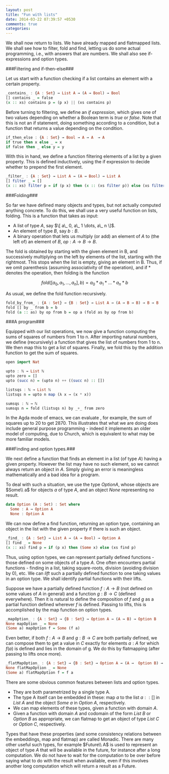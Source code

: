 ```yaml
---
layout: post
title: "Fun with lists"
date: 2014-03-22 07:39:57 +0530
comments: true
categories:
---
```


We shall now return to lists. We have already mapped and flatmapped lists. We shall see how to filter, fold and find, letting us do some actual programming, i.e., with answers that are numbers. We shall also see if-expressions and option types.

###Filtering  and if-then-else###

Let us start with a function checking if a list contains an element with a certain property.

```haskell checking if a list contains an element with a given property
_contains_ : {A : Set} → List A → (A → Bool) → Bool
[] contains _ = false
(x :: xs) contains p = (p x) || (xs contains p)
```


Before turning to filtering, we define an *if expression*, which gives one of two values depending on whether a Boolean term is $true$ or $false$. Note that this is not an if statement, doing something according to a condition, but a function that returns a value depending on the condition.

```haskell if expression
if_then_else : {A : Set} → Bool → A → A  → A
if true then x else _ = x
if false then _ else y = y
```

With this in hand, we define a function filtering elements of a list by a given property. This is defined inductively, using the if expression to decide whether to prepend the first element.

```haskell filtering a list
_filter_ : {A : Set} → List A → (A → Bool) → List A
[] filter _ = []
(x :: xs) filter p = if (p x) then (x :: (xs filter p)) else (xs filter p)
```

###Folding###

So far we have defined many objects and types, but not actually computed anything concrete. To do this, we shall use a very useful function on lists, folding. This is a function that takes as input:

* A list of type $A$, say $\[ a\_ 0, a\_ 1 \dots, a\_ n \]$.
* An element of type $B$, say $b : B$.
* A binary operation that lets us multiply (or add) an element of $A$ to (the left of) an element of $B$, $op : A \to B \to B$.

The fold is obtained by starting with the given element in B, and successively multiplying on the left by elements of the list, starting with the rightmost. This stops when the list is empty, giving an element in B. Thus, if we omit parenthesis (assuming associativity of the operation), and if * denotes the operation, then folding is the function

$$fold([a_0, a_1, \dots, a_n], b) = a_0*a_1 * \dots * a_n *b$$

As usual, we define the fold function recursively.

```haskell Folding a list
fold_by_from_ : {A : Set} → {B : Set} → List A → (A → B → B) → B → B
fold [] by _ from b = b
fold (a :: as) by op from b = op a (fold as by op from b)
```

###A program###

Equipped with our list operations, we now give a function computing the sums of squares of numbers from 1 to n. After importing natural numbers, we define (recursively) a function that gives the list of numbers from 1 to n. We then map this to get a list of squares. Finally, we fold this by the addition function to get the sum of squares.

```haskell Sum of squares
open import Nat

upto : ℕ → List ℕ
upto zero = []
upto (succ n) = (upto n) ++ ((succ n) :: [])

listsqs : ℕ → List ℕ
listsqs n = upto n map (λ x → (x * x))

sumsqs : ℕ → ℕ
sumsqs n = fold (listsqs n) by _+_ from zero
```

In the Agda mode of emacs, we can evaluate , for example, the sum of squares up to $20$ to get $2870$. This illustrates that what we are doing does include general purpose programming - indeed it implements an older model of computing, due to Church, which is equivalent to what may be more familiar models.

###Finding and option types.###

We next define a function that finds an element in a list (of type $A$) having a given property. However the list may have no such element, so we cannot always return an object in $A$. Simply giving an error is meaningless mathematically and a bad idea for a program.

To deal with such a situation, we use the type $Option A$, whose objects are $Some\\ a$ for objects $a$ of type $A$, and an object $None$ representing no result.

```haskell Option types
data Option (A : Set) : Set where
  Some : A → Option A
  None : Option A
```

We can now define a find function, returning an option type, containing an object in the list with the given property if there is such an object.

```haskell finding in a list
_find_ : {A : Set} → List A → (A → Bool) → Option A
[] find _ = None
(x :: xs) find p = if (p x) then (Some x) else (xs find p)
```

Thus, using option types, we can represent partially defined functions - those defined on some objects of a type $A$. One often encounters partial functions - finding in a list, taking square-roots, division (avoiding division by $0$), etc.
We can *lift* such a partially defined function to one taking values in an option type. We shall identify partial functions with their lifts.

Suppose we have a partially defined function $f: A\to B$ (not defined on some values of $A$ in general) and a function $g : B \to C$ (defined everywhere). Then it is natural to define the composition of $f$ and $g$ as a partial function defined wherever $f$ is defined. Passing to lifts, this is accomplished by the map function on option types.

```haskell map on an option type
_mapOption_ : {A : Set} → {B : Set} → Option A → (A → B) → Option B
None mapOption _ = None
(Some a) mapOption f = Some (f a)
```

Even better, if both $f: A\to B$ and $g : B\to C$ are both partially defined, we can compose them to get a value in $C$ exactly for elements $a : A$ for which $f(a)$ is defined and lies in the domain of g. We do this  by flatmapping (after passing to lifts once more).

```haskell flatmap on option types
_flatMapOption_ : {A : Set} → {B : Set} → Option A → (A →  Option B) → Option B
None flatMapOption _ = None
(Some a) flatMapOption f = f a
```

There are some obvious common features between lists and option types.

* They are both parametrized by a single type A.
* The type A itself can be embedded in these: map $a$ to the list $a :: []$ in $List\ A$ and the object $Some\ a$ in $Option\ A$, respectively.
* We can map elements of these types, given a function with domain $A$.
* Given a function with domain $A$ and codomain of the form $List\ B$ or $Option\ B$ as appropriate, we can flatmap to get an object of type $List\ C$ or $Option\ C$, respectively.

Types that have these properties (and some consistency relations between the embeddings, map and flatmap) are called Monadic. There are many other useful such types, for example $Future\\ A$ is used to represent an object of type $A$ that will be available in the future, for instance after a long computation. We do not have to wait for the computation to be over before saying what to do with the result when available, even if this involves another long computation which will return a result as a Future.
